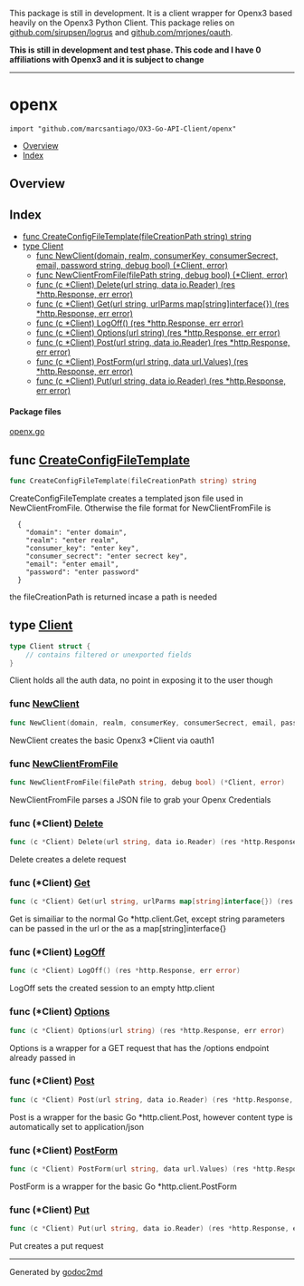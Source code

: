 
This package is still in development.  It is a client wrapper for Openx3 based heavily on the Openx3 Python Client.  This package relies on [github.com/sirupsen/logrus](github.com/sirupsen/logrus) and [github.com/mrjones/oauth](github.com/mrjones/oauth).

**This is still in development and test phase. This code and I have 0 affiliations with Openx3 and it is subject to change**

----------

# openx
`import "github.com/marcsantiago/OX3-Go-API-Client/openx"`

* [Overview](#pkg-overview)
* [Index](#pkg-index)

## <a name="pkg-overview">Overview</a>



## <a name="pkg-index">Index</a>
* [func CreateConfigFileTemplate(fileCreationPath string) string](#CreateConfigFileTemplate)
* [type Client](#Client)
  * [func NewClient(domain, realm, consumerKey, consumerSecrect, email, password string, debug bool) (*Client, error)](#NewClient)
  * [func NewClientFromFile(filePath string, debug bool) (*Client, error)](#NewClientFromFile)
  * [func (c *Client) Delete(url string, data io.Reader) (res *http.Response, err error)](#Client.Delete)
  * [func (c *Client) Get(url string, urlParms map[string]interface{}) (res *http.Response, err error)](#Client.Get)
  * [func (c *Client) LogOff() (res *http.Response, err error)](#Client.LogOff)
  * [func (c *Client) Options(url string) (res *http.Response, err error)](#Client.Options)
  * [func (c *Client) Post(url string, data io.Reader) (res *http.Response, err error)](#Client.Post)
  * [func (c *Client) PostForm(url string, data url.Values) (res *http.Response, err error)](#Client.PostForm)
  * [func (c *Client) Put(url string, data io.Reader) (res *http.Response, err error)](#Client.Put)


#### <a name="pkg-files">Package files</a>
[openx.go](/src/github.com/marcsantiago/OX3-Go-API-Client/openx/openx.go) 





## <a name="CreateConfigFileTemplate">func</a> [CreateConfigFileTemplate](/src/target/openx.go?s=11952:12013#L415)
``` go
func CreateConfigFileTemplate(fileCreationPath string) string
```
CreateConfigFileTemplate creates a templated json file used in NewClientFromFile.
Otherwise the file format for NewClientFromFile is


	  {
		"domain": "enter domain",
		"realm": "enter realm",
		"consumer_key": "enter key",
		"consumer_secrect": "enter secrect key",
		"email": "enter email",
		"password": "enter password"
	  }

the fileCreationPath is returned incase a path is needed




## <a name="Client">type</a> [Client](/src/target/openx.go?s=634:899#L23)
``` go
type Client struct {
    // contains filtered or unexported fields
}
```
Client holds all the auth data, no point in exposing it to the user though







### <a name="NewClient">func</a> [NewClient](/src/target/openx.go?s=5345:5457#L184)
``` go
func NewClient(domain, realm, consumerKey, consumerSecrect, email, password string, debug bool) (*Client, error)
```
NewClient creates the basic Openx3 *Client via oauth1


### <a name="NewClientFromFile">func</a> [NewClientFromFile](/src/target/openx.go?s=8151:8219#L285)
``` go
func NewClientFromFile(filePath string, debug bool) (*Client, error)
```
NewClientFromFile parses a JSON file to grab your Openx Credentials





### <a name="Client.Delete">func</a> (\*Client) [Delete](/src/target/openx.go?s=1733:1816#L65)
``` go
func (c *Client) Delete(url string, data io.Reader) (res *http.Response, err error)
```
Delete creates a delete request




### <a name="Client.Get">func</a> (\*Client) [Get](/src/target/openx.go?s=1044:1141#L38)
``` go
func (c *Client) Get(url string, urlParms map[string]interface{}) (res *http.Response, err error)
```
Get is simailiar to the normal Go *http.client.Get,
except string parameters can be passed in the url or the as a map[string]interface{}




### <a name="Client.LogOff">func</a> (\*Client) [LogOff](/src/target/openx.go?s=3169:3226#L106)
``` go
func (c *Client) LogOff() (res *http.Response, err error)
```
LogOff sets the created session to an empty http.client




### <a name="Client.Options">func</a> (\*Client) [Options](/src/target/openx.go?s=2101:2169#L75)
``` go
func (c *Client) Options(url string) (res *http.Response, err error)
```
Options is a wrapper for a GET request that has the /options endpoint already passed in




### <a name="Client.Post">func</a> (\*Client) [Post](/src/target/openx.go?s=2723:2804#L94)
``` go
func (c *Client) Post(url string, data io.Reader) (res *http.Response, err error)
```
Post is a wrapper for the basic Go *http.client.Post, however content type is automatically set to application/json




### <a name="Client.PostForm">func</a> (\*Client) [PostForm](/src/target/openx.go?s=2954:3040#L100)
``` go
func (c *Client) PostForm(url string, data url.Values) (res *http.Response, err error)
```
PostForm is a wrapper for the basic Go *http.client.PostForm




### <a name="Client.Put">func</a> (\*Client) [Put](/src/target/openx.go?s=2336:2416#L84)
``` go
func (c *Client) Put(url string, data io.Reader) (res *http.Response, err error)
```
Put creates a put request








- - -
Generated by [godoc2md](http://godoc.org/github.com/davecheney/godoc2md)

